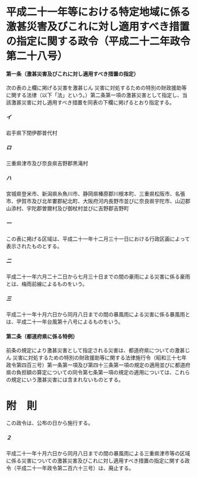 # 平成二十一年等における特定地域に係る激甚災害及びこれに対し適用すべき措置の指定に関する政令（平成二十二年政令第二十八号）
#### 第一条（激甚災害及びこれに対し適用すべき措置の指定）
次の表の上欄に掲げる災害を激甚じん
災害に対処するための特別の財政援助等に関する法律（以下「法」という。）第二条第一項の激甚災害として指定し、当該激甚災害に対し適用すべき措置を同表の下欄に掲げるとおり指定する。
##### イ
岩手県下閉伊郡普代村
##### ロ
三重県津市及び奈良県吉野郡黒滝村
##### ハ
宮城県登米市、新潟県糸魚川市、静岡県榛原郡川根本町、三重県松阪市、名張市、伊賀市及び北牟婁郡紀北町、大阪府河内長野市並びに奈良県宇陀市、山辺郡山添村、宇陀郡曽爾村及び御杖村並びに吉野郡吉野町
##### 一
この表に掲げる区域は、平成二十一年十二月三十一日における行政区画によって表示されたものとする。
##### 二
平成二十一年六月二十二日から七月三十日までの間の豪雨による災害に係る豪雨とは、梅雨前線によるものをいう。
##### 三
平成二十一年十月六日から同月八日までの間の暴風雨による災害に係る暴風雨とは、平成二十一年台風第十八号によるものをいう。
#### 第二条（都道府県に係る特例）
前条の規定により激甚災害として指定される災害は、都道府県についての激甚じん
災害に対処するための特別の財政援助等に関する法律施行令（昭和三十七年政令第四百三号）第一条第一項及び第四十三条第一項の規定の適用並びに都道府県の負担額の算定についての同令第七条第一項の規定の適用については、これらの規定にいう激甚災害には含まれないものとする。
# 附　則
この政令は、公布の日から施行する。
##### ２
平成二十一年十月六日から同月八日までの間の暴風雨による三重県津市等の区域に係る災害についての激甚災害及びこれに対し適用すべき措置の指定に関する政令（平成二十一年政令第二百六十三号）は、廃止する。
